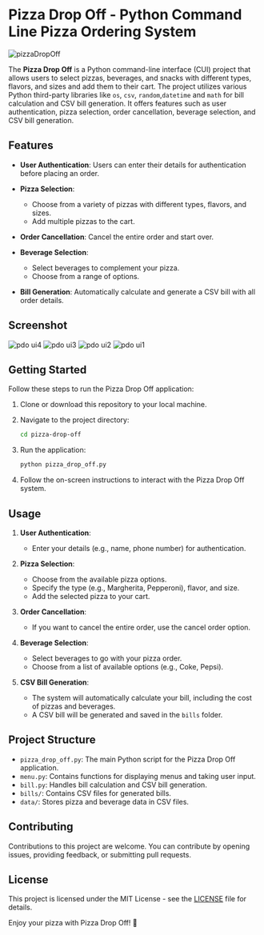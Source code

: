 # Pizza Drop Off - Python Command Line Pizza Ordering System

![pizzaDropOff](https://github.com/mohit-thakur09/pizzaDropOff/assets/82665617/1b0edb64-695f-4a35-a7d2-f9e3d0fe61c9)



The **Pizza Drop Off** is a Python command-line interface (CUI) project that allows users to select pizzas, beverages, and snacks with different types, flavors, and sizes and add them to their cart. The project utilizes various Python third-party libraries like `os`, `csv`, `random`,`datetime` and `math` for bill calculation and CSV bill generation. It offers features such as user authentication, pizza selection, order cancellation, beverage selection, and CSV bill generation.

## Features

- **User Authentication**: Users can enter their details for authentication before placing an order.

- **Pizza Selection**:
  - Choose from a variety of pizzas with different types, flavors, and sizes.
  - Add multiple pizzas to the cart.

- **Order Cancellation**: Cancel the entire order and start over.

- **Beverage Selection**:
  - Select beverages to complement your pizza.
  - Choose from a range of options.

- **Bill Generation**: Automatically calculate and generate a CSV bill with all order details.

## Screenshot

![pdo ui4](https://github.com/mohit-thakur09/pizzaDropOff/assets/82665617/6b3662fd-388c-4c5a-a62b-7d28e7049983)
![pdo ui3](https://github.com/mohit-thakur09/pizzaDropOff/assets/82665617/74883d45-d815-4b4b-b759-ab6d751b747f)
![pdo ui2](https://github.com/mohit-thakur09/pizzaDropOff/assets/82665617/35093251-18d1-40e5-bd66-fdc3ab5e880d)
![pdo ui1](https://github.com/mohit-thakur09/pizzaDropOff/assets/82665617/9f3c7f3e-db56-4529-9bc5-dda6598440ac)

## Getting Started

Follow these steps to run the Pizza Drop Off application:

1. Clone or download this repository to your local machine.

2. Navigate to the project directory:

   ```bash
   cd pizza-drop-off
   ```

3. Run the application:

   ```bash
   python pizza_drop_off.py
   ```

4. Follow the on-screen instructions to interact with the Pizza Drop Off system.

## Usage

1. **User Authentication**:
   - Enter your details (e.g., name, phone number) for authentication.

2. **Pizza Selection**:
   - Choose from the available pizza options.
   - Specify the type (e.g., Margherita, Pepperoni), flavor, and size.
   - Add the selected pizza to your cart.

3. **Order Cancellation**:
   - If you want to cancel the entire order, use the cancel order option.

4. **Beverage Selection**:
   - Select beverages to go with your pizza order.
   - Choose from a list of available options (e.g., Coke, Pepsi).

5. **CSV Bill Generation**:
   - The system will automatically calculate your bill, including the cost of pizzas and beverages.
   - A CSV bill will be generated and saved in the `bills` folder.

## Project Structure

- `pizza_drop_off.py`: The main Python script for the Pizza Drop Off application.
- `menu.py`: Contains functions for displaying menus and taking user input.
- `bill.py`: Handles bill calculation and CSV bill generation.
- `bills/`: Contains CSV files for generated bills.
- `data/`: Stores pizza and beverage data in CSV files.

## Contributing

Contributions to this project are welcome. You can contribute by opening issues, providing feedback, or submitting pull requests.

## License

This project is licensed under the MIT License - see the [LICENSE](LICENSE) file for details.

Enjoy your pizza with Pizza Drop Off! 🍕
